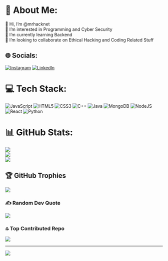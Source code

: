 # 💫 About Me:
👋 Hi, I’m @mrhacknet<br>👀 I’m interested in Programming and Cyber Security<br>🌱 I’m currently learning Backend<br>💞️ I’m looking to collaborate on Ethical Hacking and Coding Related Stuff


## 🌐 Socials:
[![Instagram](https://img.shields.io/badge/Instagram-%23E4405F.svg?logo=Instagram&logoColor=white)](https://instagram.com/mr_ritesh.r) [![LinkedIn](https://img.shields.io/badge/LinkedIn-%230077B5.svg?logo=linkedin&logoColor=white)](https://linkedin.com/in/ritesh-gandalwad) 

# 💻 Tech Stack:
![JavaScript](https://img.shields.io/badge/javascript-%23323330.svg?style=for-the-badge&logo=javascript&logoColor=%23F7DF1E) ![HTML5](https://img.shields.io/badge/html5-%23E34F26.svg?style=for-the-badge&logo=html5&logoColor=white) ![CSS3](https://img.shields.io/badge/css3-%231572B6.svg?style=for-the-badge&logo=css3&logoColor=white) ![C++](https://img.shields.io/badge/c++-%2300599C.svg?style=for-the-badge&logo=c%2B%2B&logoColor=white) ![Java](https://img.shields.io/badge/java-%23ED8B00.svg?style=for-the-badge&logo=openjdk&logoColor=white) ![MongoDB](https://img.shields.io/badge/MongoDB-%234ea94b.svg?style=for-the-badge&logo=mongodb&logoColor=white) ![NodeJS](https://img.shields.io/badge/node.js-6DA55F?style=for-the-badge&logo=node.js&logoColor=white) ![React](https://img.shields.io/badge/react-%2320232a.svg?style=for-the-badge&logo=react&logoColor=%2361DAFB) ![Python](https://img.shields.io/badge/python-3670A0?style=for-the-badge&logo=python&logoColor=ffdd54)
# 📊 GitHub Stats:
![](https://github-readme-stats.vercel.app/api?username=i-ritesh&theme=dark&hide_border=false&include_all_commits=true&count_private=true)<br/>
![](https://github-readme-streak-stats.herokuapp.com/?user=i-ritesh&theme=dark&hide_border=false)<br/>
![](https://github-readme-stats.vercel.app/api/top-langs/?username=i-ritesh&theme=dark&hide_border=false&include_all_commits=true&count_private=true&layout=compact)

## 🏆 GitHub Trophies
![](https://github-profile-trophy.vercel.app/?username=i-ritesh&theme=radical&no-frame=false&no-bg=false&margin-w=4)

### ✍️ Random Dev Quote
![](https://quotes-github-readme.vercel.app/api?type=horizontal&theme=radical)

### 🔝 Top Contributed Repo
![](https://github-contributor-stats.vercel.app/api?username=i-ritesh&limit=5&theme=dark&combine_all_yearly_contributions=true)

---
[![](https://visitcount.itsvg.in/api?id=i-ritesh&icon=0&color=0)](https://visitcount.itsvg.in)

<!-- Proudly created with GPRM ( https://gprm.itsvg.in ) -->
